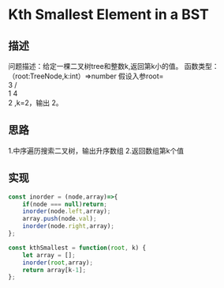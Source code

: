 # Kth Smallest Element in a BST
## 描述
问题描述：给定一棵二叉树tree和整数k,返回第k小的值。
函数类型：（root:TreeNode,k:int）=>number
假设入参root=   
   3
  / \
 1   4
  \
   2  ,k=2，输出 2。
## 思路
1.中序遍历搜索二叉树，输出升序数组
2.返回数组第k个值
## 实现
```javascript
const inorder = (node,array)=>{
    if(node === null)return;
    inorder(node.left,array);
    array.push(node.val);
    inorder(node.right,array);
};

const kthSmallest = function(root, k) {
    let array = [];
    inorder(root,array);
    return array[k-1];
};
  ```

